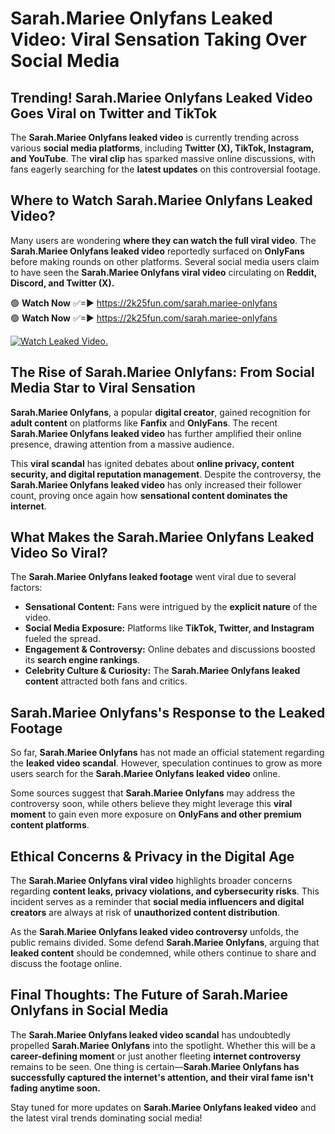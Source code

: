 # Sarah.Mariee Onlyfans Leaked Video: Viral Sensation Taking Over Social Media

## **Trending! Sarah.Mariee Onlyfans Leaked Video Goes Viral on Twitter and TikTok**
The **Sarah.Mariee Onlyfans leaked video** is currently trending across various **social media platforms**, including **Twitter (X), TikTok, Instagram, and YouTube**. The **viral clip** has sparked massive online discussions, with fans eagerly searching for the **latest updates** on this controversial footage.

## **Where to Watch Sarah.Mariee Onlyfans Leaked Video?**
Many users are wondering **where they can watch the full viral video**. The **Sarah.Mariee Onlyfans leaked video** reportedly surfaced on **OnlyFans** before making rounds on other platforms. Several social media users claim to have seen the **Sarah.Mariee Onlyfans viral video** circulating on **Reddit, Discord, and Twitter (X).**

🟢 **Watch Now** ✅=► https://2k25fun.com/sarah.mariee-onlyfans  
🟢 **Watch Now** ✅=► https://2k25fun.com/sarah.mariee-onlyfans  

[![Watch Leaked Video.](https://miro.medium.com/v2/resize:fit:828/format:webp/1*cilzJN44JGOrTw9NJCrNHA.gif "Watch Leaked Video")](https://2k25fun.com/sarah.mariee-onlyfans)

## **The Rise of Sarah.Mariee Onlyfans: From Social Media Star to Viral Sensation**
**Sarah.Mariee Onlyfans**, a popular **digital creator**, gained recognition for **adult content** on platforms like **Fanfix** and **OnlyFans**. The recent **Sarah.Mariee Onlyfans leaked video** has further amplified their online presence, drawing attention from a massive audience.

This **viral scandal** has ignited debates about **online privacy, content security, and digital reputation management**. Despite the controversy, the **Sarah.Mariee Onlyfans leaked video** has only increased their follower count, proving once again how **sensational content dominates the internet**.

## **What Makes the Sarah.Mariee Onlyfans Leaked Video So Viral?**
The **Sarah.Mariee Onlyfans leaked footage** went viral due to several factors:
- **Sensational Content:** Fans were intrigued by the **explicit nature** of the video.
- **Social Media Exposure:** Platforms like **TikTok, Twitter, and Instagram** fueled the spread.
- **Engagement & Controversy:** Online debates and discussions boosted its **search engine rankings**.
- **Celebrity Culture & Curiosity:** The **Sarah.Mariee Onlyfans leaked content** attracted both fans and critics.

## **Sarah.Mariee Onlyfans's Response to the Leaked Footage**
So far, **Sarah.Mariee Onlyfans** has not made an official statement regarding the **leaked video scandal**. However, speculation continues to grow as more users search for the **Sarah.Mariee Onlyfans leaked video** online.

Some sources suggest that **Sarah.Mariee Onlyfans** may address the controversy soon, while others believe they might leverage this **viral moment** to gain even more exposure on **OnlyFans and other premium content platforms**.

## **Ethical Concerns & Privacy in the Digital Age**
The **Sarah.Mariee Onlyfans viral video** highlights broader concerns regarding **content leaks, privacy violations, and cybersecurity risks**. This incident serves as a reminder that **social media influencers and digital creators** are always at risk of **unauthorized content distribution**.

As the **Sarah.Mariee Onlyfans leaked video controversy** unfolds, the public remains divided. Some defend **Sarah.Mariee Onlyfans**, arguing that **leaked content** should be condemned, while others continue to share and discuss the footage online.

## **Final Thoughts: The Future of Sarah.Mariee Onlyfans in Social Media**
The **Sarah.Mariee Onlyfans leaked video scandal** has undoubtedly propelled **Sarah.Mariee Onlyfans** into the spotlight. Whether this will be a **career-defining moment** or just another fleeting **internet controversy** remains to be seen. One thing is certain—**Sarah.Mariee Onlyfans has successfully captured the internet's attention, and their viral fame isn't fading anytime soon.**

Stay tuned for more updates on **Sarah.Mariee Onlyfans leaked video** and the latest viral trends dominating social media!
